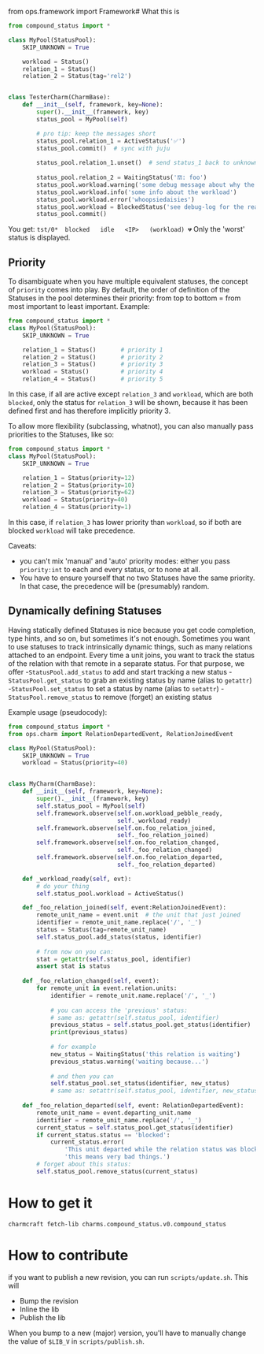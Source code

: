from ops.framework import Framework# What this is

```python
from compound_status import *

class MyPool(StatusPool):
    SKIP_UNKNOWN = True

    workload = Status()
    relation_1 = Status()
    relation_2 = Status(tag='rel2')


class TesterCharm(CharmBase):
    def __init__(self, framework, key=None):
        super().__init__(framework, key)
        status_pool = MyPool(self)

        # pro tip: keep the messages short
        status_pool.relation_1 = ActiveStatus('✅')
        status_pool.commit()  # sync with juju
        
        status_pool.relation_1.unset()  # send status_1 back to unknown, until you set it again. 
        
        status_pool.relation_2 = WaitingStatus('𝌗: foo')
        status_pool.workload.warning('some debug message about why the workload is blocked')
        status_pool.workload.info('some info about the workload')
        status_pool.workload.error('whoopsiedaisies')
        status_pool.workload = BlockedStatus('see debug-log for the reason')
        status_pool.commit()   
``` 

You get:
`tst/0*  blocked   idle   <IP>   (workload) 💔`
Only the 'worst' status is displayed.


## Priority

To disambiguate when you have multiple equivalent statuses, the concept of `priority` comes into play.
By default, the order of definition of the Statuses in the pool determines their priority:
from top to bottom = from most important to least important.
Example:

```python
from compound_status import *
class MyPool(StatusPool):
    SKIP_UNKNOWN = True

    relation_1 = Status()       # priority 1
    relation_2 = Status()       # priority 2
    relation_3 = Status()       # priority 3
    workload = Status()         # priority 4
    relation_4 = Status()       # priority 5
```

In this case, if all are active except `relation_3` and `workload`, which are both `blocked`, only the status for `relation_3` will be shown, because it has been defined first and has therefore implicitly priority 3.

To allow more flexibility (subclassing, whatnot), you can also manually pass priorities to the Statuses, like so:

```python
from compound_status import *
class MyPool(StatusPool):
    SKIP_UNKNOWN = True

    relation_1 = Status(priority=12)
    relation_2 = Status(priority=10)
    relation_3 = Status(priority=62)
    workload = Status(priority=40)
    relation_4 = Status(priority=1)
```

In this case, if `relation_3` has lower priority than `workload`, so if both are blocked `workload` will take precedence.

Caveats:
 - you can't mix 'manual' and 'auto' priority modes: either you pass `priority:int` to each and every status, or to none at all.
 - You have to ensure yourself that no two Statuses have the same priority. In that case, the precedence will be (presumably) random.


## Dynamically defining Statuses

Having statically defined Statuses is nice because you get code completion, type hints, and so on, but sometimes it's not enough. Sometimes you want to use statuses to track intrinsically dynamic things, such as many relations attached to an endpoint. Every time a unit joins, you want to track the status of the relation with that remote in a separate status. For that purpose, we offer 
 -`StatusPool.add_status` to add and start tracking a new status
 -`StatusPool.get_status` to grab an existing status by name (alias to `getattr`)
 -`StatusPool.set_status` to set a status by name (alias to `setattr`)
 -`StatusPool.remove_status` to remove (forget) an existing status 

Example usage (pseudocody):

```python
from compound_status import *
from ops.charm import RelationDepartedEvent, RelationJoinedEvent

class MyPool(StatusPool):
    SKIP_UNKNOWN = True
    workload = Status(priority=40)


class MyCharm(CharmBase):
    def __init__(self, framework, key=None):
        super().__init__(framework, key)
        self.status_pool = MyPool(self)
        self.framework.observe(self.on.workload_pebble_ready,
                               self._workload_ready)
        self.framework.observe(self.on.foo_relation_joined,
                               self._foo_relation_joined)
        self.framework.observe(self.on.foo_relation_changed,
                               self._foo_relation_changed)
        self.framework.observe(self.on.foo_relation_departed,
                               self._foo_relation_departed)

    def _workload_ready(self, evt):
        # do your thing
        self.status_pool.workload = ActiveStatus()

    def _foo_relation_joined(self, event:RelationJoinedEvent):
        remote_unit_name = event.unit  # the unit that just joined
        identifier = remote_unit_name.replace('/', '_')
        status = Status(tag=remote_unit_name)
        self.status_pool.add_status(status, identifier)
        
        # from now on you can:
        stat = getattr(self.status_pool, identifier)
        assert stat is status
        
    def _foo_relation_changed(self, event):
        for remote_unit in event.relation.units:
            identifier = remote_unit.name.replace('/', '_')
            
            # you can access the 'previous' status:
            # same as: getattr(self.status_pool, identifier)
            previous_status = self.status_pool.get_status(identifier)
            print(previous_status)
            
            # for example
            new_status = WaitingStatus('this relation is waiting')
            previous_status.warning('waiting because...')
            
            # and then you can
            self.status_pool.set_status(identifier, new_status)
            # same as: setattr(self.status_pool, identifier, new_status)
            
    def _foo_relation_departed(self, event: RelationDepartedEvent):
        remote_unit_name = event.departing_unit.name
        identifier = remote_unit_name.replace('/', '_')
        current_status = self.status_pool.get_status(identifier)
        if current_status.status == 'blocked':
            current_status.error(
                'This unit departed while the relation status was blocked;' 
                'this means very bad things.')
        # forget about this status:
        self.status_pool.remove_status(current_status)
```


# How to get it

`charmcraft fetch-lib charms.compound_status.v0.compound_status`

# How to contribute
if you want to publish a new revision, you can run `scripts/update.sh`.
This will 
 - Bump the revision
 - Inline the lib
 - Publish the lib

When you bump to a new (major) version, you'll have to manually change the 
value of `$LIB_V` in `scripts/publish.sh`.
